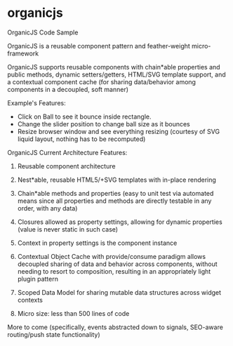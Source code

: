 organicjs
=========

OrganicJS Code Sample

OrganicJS is a reusable component pattern and feather-weight micro-framework

OrganicJS supports reusable components with chain*able properties and public methods, dynamic setters/getters,
HTML/SVG template support, and a contextual component cache (for sharing data/behavior among components in a
decoupled, soft manner)

Example's Features: 

- Click on Ball to see it bounce inside rectangle.
- Change the slider position to change ball size as it bounces
- Resize browser window and see everything resizing (courtesy of SVG liquid layout, nothing has to be recomputed)

OrganicJS Current Architecture Features:

1. Reusable component architecture

2. Nest*able, reusable HTML5/+SVG templates with in-place rendering

3. Chain*able methods and properties (easy to unit test via automated means since all properties and methods are directly testable in any order, with any data)

4. Closures allowed as property settings, allowing for dynamic properties (value is never static in such case)

5. Context in property settings is the component instance

6. Contextual Object Cache with provide/consume paradigm allows decoupled sharing of data and behavior across components, without needing to resort to composition,
resulting in an appropriately light plugin pattern

7. Scoped Data Model for sharing mutable data structures across widget contexts

8. Micro size: less than 500 lines of code

More to come (specifically, events abstracted down to signals, SEO-aware routing/push state functionality)
